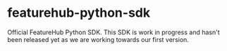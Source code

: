 # featurehub-python-sdk
Official FeatureHub Python SDK. This SDK is work in progress and hasn't been released yet as we are working towards our first version. 
